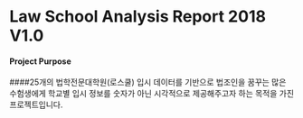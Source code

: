 # Law School Analysis Report 2018 V1.0

#### Project Purpose

####25개의 법학전문대학원(로스쿨) 입시 데이터를 기반으로 법조인을 꿈꾸는 많은 수험생에게 학교별 입시 정보를 숫자가 아닌 시각적으로 제공해주고자 하는 목적을 가진 프로젝트입니다.
